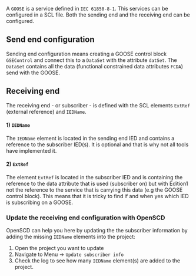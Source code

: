 A `GOOSE` is a service defined in `IEC 61850-8-1`. This services can be configured in a SCL file. Both the sending end and the receiving end can be configured. 

## Send end configuration 
Sending end configuration means creating a GOOSE control block `GSEControl` and connect this to a `DataSet` with the attribute `datSet`.
The `DataSet` contains all the data (functional constrained data attributes `FCDA`) send with the GOOSE.  


## Receiving end
The receiving end - or subscriber - is defined with the SCL elements `ExtRef` (external reference) and `IEDName`. 

####  1) `IEDName`
The `IEDName` element is located in the sending end IED and contains a reference to the subscriber IED(s). It is optional and that is why not all tools have implemented it.  

#### 2) `ExtRef`
The element `ExtRef` is located in the subscriber IED and is containing the reference to the data attribute that is used (subscriber on) but with Edition1 not the reference to the service that is carrying this data (e.g the GOOSE control block). This means that it is tricky to find if and when yes which IED is subscribing on a GOOSE.

### Update the receiving end configuration with OpenSCD
OpenSCD can help you here by updating the the subscriber information by adding the missing `IEDName` elements into the project:
1. Open the project you want to update
2. Navigate to Menu -> `Update subscriber info`
3. Check the log to see how many `IEDName` element(s) are added to the project. 



